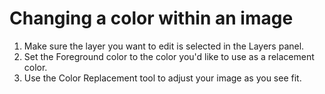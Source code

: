 # Changing a color within an image

1. Make sure the layer you want to edit is selected in the Layers panel.
2. Set the Foreground color to the color you'd like to use as a relacement color.&#x20;
3. Use the Color Replacement tool to adjust your image as you see fit.&#x20;
